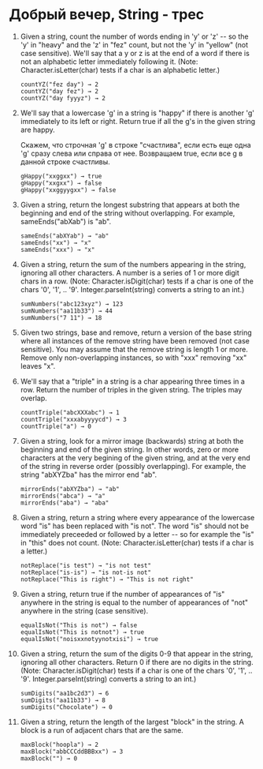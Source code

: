 # Добрый вечер, String - трес

1. Given a string, count the number of words ending in 'y' or 'z' -- so the 'y' in "heavy" and the 'z' in "fez" count, but not the 'y' in "yellow" (not case sensitive). We'll say that a y or z is at the end of a word if there is not an alphabetic letter immediately following it. (Note: Character.isLetter(char) tests if a char is an alphabetic letter.)
    ```
    countYZ("fez day") → 2
    countYZ("day fez") → 2
    countYZ("day fyyyz") → 2
    ```
2. We'll say that a lowercase 'g' in a string is "happy" if there is another 'g' immediately to its left or right. Return true if all the g's in the given string are happy.

    Скажем, что строчная 'g' в строке "счастлива", если есть еще одна 'g' сразу слева или справа от нее. Возвращаем true, если все g в данной строке счастливы.
    ```
    gHappy("xxggxx") → true
    gHappy("xxgxx") → false
    gHappy("xxggyygxx") → false
    ```
3. Given a string, return the longest substring that appears at both the beginning and end of the string without overlapping. For example, sameEnds("abXab") is "ab".
    ```
    sameEnds("abXYab") → "ab"
    sameEnds("xx") → "x"
    sameEnds("xxx") → "x"
    ```
4. Given a string, return the sum of the numbers appearing in the string, ignoring all other characters. A number is a series of 1 or more digit chars in a row. (Note: Character.isDigit(char) tests if a char is one of the chars '0', '1', .. '9'. Integer.parseInt(string) converts a string to an int.)
    ```
    sumNumbers("abc123xyz") → 123
    sumNumbers("aa11b33") → 44
    sumNumbers("7 11") → 18
    ```
5. Given two strings, base and remove, return a version of the base string where all instances of the remove string have been removed (not case sensitive). You may assume that the remove string is length 1 or more. Remove only non-overlapping instances, so with "xxx" removing "xx" leaves "x".
     
6. We'll say that a "triple" in a string is a char appearing three times in a row. Return the number of triples in the given string. The triples
 may overlap.
    ```
    countTriple("abcXXXabc") → 1
    countTriple("xxxabyyyycd") → 3
    countTriple("a") → 0
    ```
7. Given a string, look for a mirror image (backwards) string at both the beginning and end of the given string. In other words, zero or more characters at the very begining of the given string, and at the very end of the string in reverse order (possibly overlapping). For example, the string "abXYZba" has the mirror end "ab".
    ```
    mirrorEnds("abXYZba") → "ab"
    mirrorEnds("abca") → "a"
    mirrorEnds("aba") → "aba"
    ```
8. Given a string, return a string where every appearance of the lowercase word "is" has been replaced with "is not". The word "is" should not be immediately preceeded or followed by a letter -- so for example the "is" in "this" does not count. (Note: Character.isLetter(char) tests if a char is a letter.)
    ```
    notReplace("is test") → "is not test"
    notReplace("is-is") → "is not-is not"
    notReplace("This is right") → "This is not right"
    ```
9. Given a string, return true if the number of appearances of "is" anywhere in the string is equal to the number of appearances of "not" anywhere in the string (case sensitive).
    ```
    equalIsNot("This is not") → false
    equalIsNot("This is notnot") → true
    equalIsNot("noisxxnotyynotxisi") → true
    ```
10. Given a string, return the sum of the digits 0-9 that appear in the string, ignoring all other characters. Return 0 if there are no digits in the string. (Note: Character.isDigit(char) tests if a char is one of the chars '0', '1', .. '9'. Integer.parseInt(string) converts a string to an int.)
    ```
    sumDigits("aa1bc2d3") → 6
    sumDigits("aa11b33") → 8
    sumDigits("Chocolate") → 0
    ```
11. Given a string, return the length of the largest "block" in the string. A block is a run of adjacent chars that are the same.
    ```    
    maxBlock("hoopla") → 2
    maxBlock("abbCCCddBBBxx") → 3
    maxBlock("") → 0
    ```
